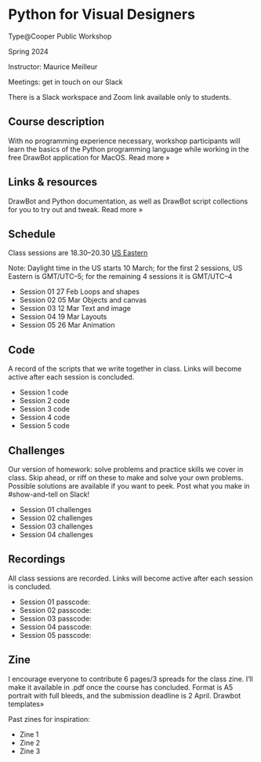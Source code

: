 # Python for Visual Designers

Type@Cooper Public Workshop

Spring 2024

Instructor: Maurice Meilleur

Meetings: get in touch on our Slack

There is a Slack workspace and Zoom link available only to students.

## Course description
With no programming experience necessary, workshop participants will learn the basics of the Python programming language while working in the free DrawBot application for MacOS. Read more »

## Links & resources
DrawBot and Python documentation, as well as DrawBot script collections for you to try out and tweak. Read more »

## Schedule
Class sessions are 18.30–20.30 [US Eastern](https://www.timeanddate.com/worldclock/converter.html)

Note: Daylight time in the US starts 10 March; for the first 2 sessions, US Eastern is GMT/UTC–5; for the remaining 4 sessions it is GMT/UTC–4

- Session 01	27 Feb	Loops and shapes
- Session 02	05 Mar	Objects and canvas
- Session 03	12 Mar	Text and image
- Session 04	19 Mar	Layouts
- Session 05	26 Mar	Animation

## Code
A record of the scripts that we write together in class. Links will become active after each session is concluded.

- Session 1 code
- Session 2 code
- Session 3 code
- Session 4 code
- Session 5 code

## Challenges
Our version of homework: solve problems and practice skills we cover in class. Skip ahead, or riff on these to make and solve your own problems. Possible solutions are available if you want to peek. Post what you make in #show-and-tell on Slack!

- Session 01 challenges
- Session 02 challenges
- Session 03 challenges
- Session 04 challenges

## Recordings
All class sessions are recorded. Links will become active after each session is concluded.

- Session 01 passcode:
- Session 02 passcode:
- Session 03 passcode:
- Session 04 passcode:
- Session 05 passcode:

## Zine
I encourage everyone to contribute 6 pages/3 spreads for the class zine. I’ll make it available in .pdf once the course has concluded. Format is A5 portrait with full bleeds, and the submission deadline is 2 April. Drawbot templates»

Past zines for inspiration:
- Zine 1
- Zine 2
- Zine 3
